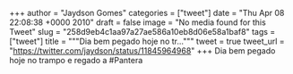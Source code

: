 
+++
author = "Jaydson Gomes"
categories = ["tweet"]
date = "Thu Apr 08 22:08:38 +0000 2010"
draft = false
image = "No media found for this Tweet"
slug = "258d9eb4c1aa97a27ae586a10eb8d06e58a1baf8"
tags = ["tweet"]
title = """Dia bem pegado hoje no tr..."""
tweet = true
tweet_url = "https://twitter.com/jaydson/status/11845964968"
+++
Dia bem pegado hoje no trampo e regado a #Pantera
